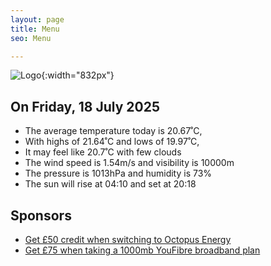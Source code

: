 ```yaml
---
layout: page
title: Menu
seo: Menu

---
```


![Logo](/images/logo.jpg){:width="832px"}

<!-- weather_marker starts -->
## On Friday, 18 July 2025

- The average temperature today is 20.67˚C,
- With highs of 21.64˚C and lows of 19.97˚C,
- It may feel like 20.7˚C with few clouds
- The wind speed is 1.54m/s and visibility is 10000m
- The pressure is 1013hPa and humidity is 73%
- The sun will rise at 04:10 and set at 20:18

<!-- weather_marker ends -->

## Sponsors

- [Get £50 credit when switching to Octopus Energy](https://bit.ly/3oD1nnS)
- [Get £75 when taking a 1000mb YouFibre broadband plan](https://aklam.io/91zWhU?)

